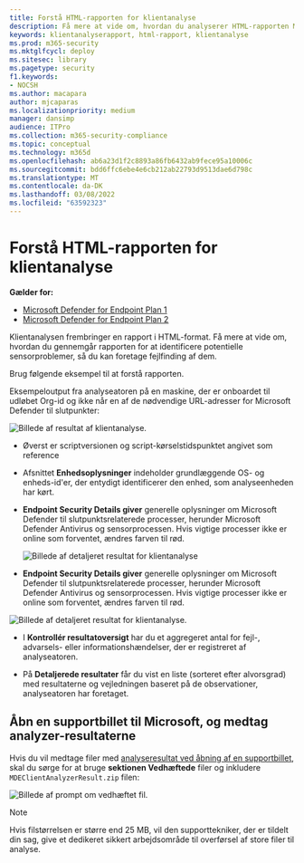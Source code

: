 ```yaml
---
title: Forstå HTML-rapporten for klientanalyse
description: Få mere at vide om, hvordan du analyserer HTML-rapporten Microsoft Defender for Endpoint Client Analyzer
keywords: klientanalyserapport, html-rapport, klientanalyse
ms.prod: m365-security
ms.mktglfcycl: deploy
ms.sitesec: library
ms.pagetype: security
f1.keywords:
- NOCSH
ms.author: macapara
author: mjcaparas
ms.localizationpriority: medium
manager: dansimp
audience: ITPro
ms.collection: m365-security-compliance
ms.topic: conceptual
ms.technology: m365d
ms.openlocfilehash: ab6a23d1f2c8893a86fb6432ab9fece95a10006c
ms.sourcegitcommit: bdd6ffc6ebe4e6cb212ab22793d9513dae6d798c
ms.translationtype: MT
ms.contentlocale: da-DK
ms.lasthandoff: 03/08/2022
ms.locfileid: "63592323"
---
```

# <a name="understand-the-client-analyzer-html-report"></a>Forstå HTML-rapporten for klientanalyse

**Gælder for:**
- [Microsoft Defender for Endpoint Plan 1](https://go.microsoft.com/fwlink/?linkid=2154037)
- [Microsoft Defender for Endpoint Plan 2](https://go.microsoft.com/fwlink/?linkid=2154037)

Klientanalysen frembringer en rapport i HTML-format. Få mere at vide om, hvordan du gennemgår rapporten for at identificere potentielle sensorproblemer, så du kan foretage fejlfinding af dem.

Brug følgende eksempel til at forstå rapporten.

 Eksempeloutput fra analyseatoren på en maskine, der er onboardet til udløbet Org-id og ikke når en af de nødvendige URL-adresser for Microsoft Defender til slutpunkter:

![Billede af resultat af klientanalyse.](images/147cbcf0f7b6f0ff65d200bf3e4674cb.png)

- Øverst er scriptversionen og script-kørselstidspunktet angivet som reference
- Afsnittet **Enhedsoplysninger** indeholder grundlæggende OS- og enheds-id'er, der entydigt identificerer den enhed, som analyseenheden har kørt.
- **Endpoint Security Details giver** generelle oplysninger om Microsoft Defender til slutpunktsrelaterede processer, herunder Microsoft Defender Antivirus og sensorprocessen. Hvis vigtige processer ikke er online som forventet, ændres farven til rød.

  ![Billede af detaljeret resultat for klientanalyse](images/85f56004dc6bd1679c3d2c063e36cb80.png)

-   **Endpoint Security Details giver** generelle oplysninger om Microsoft Defender til slutpunktsrelaterede processer, herunder Microsoft Defender Antivirus og sensorprocessen. Hvis vigtige processer ikke er online som forventet, ændres farven til rød.

  ![Billede af detaljeret resultat for klientanalyse.](images/85f56004dc6bd1679c3d2c063e36cb80.png)

-   I **Kontrollér resultatoversigt** har du et aggregeret antal for fejl-, advarsels- eller informationshændelser, der er registreret af analyseatoren.

-   På **Detaljerede resultater** får du vist en liste (sorteret efter alvorsgrad) med resultaterne og vejledningen baseret på de observationer, analyseatoren har foretaget.

## <a name="open-a-support-ticket-to-microsoft-and-include-the-analyzer-results"></a>Åbn en supportbillet til Microsoft, og medtag analyzer-resultaterne

Hvis du vil medtage filer med [analyseresultat ved åbning af en supportbillet](contact-support.md#open-a-service-request), skal du sørge for at bruge **sektionen Vedhæftede** filer og inkludere `MDEClientAnalyzerResult.zip` filen:

![Billede af prompt om vedhæftet fil.](images/508c189656c3deb3b239daf811e33741.png)

> [!NOTE]
> Hvis filstørrelsen er større end 25 MB, vil den supporttekniker, der er tildelt din sag, give et dedikeret sikkert arbejdsområde til overførsel af store filer til analyse.
